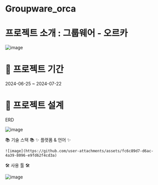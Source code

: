 # Groupware_orca

 # 프로젝트 소개 : 그룹웨어 - 오르카
![image](https://github.com/user-attachments/assets/f5b793cd-19e3-4f2c-99c8-80b08ee55d3b)


 #  📅 프로젝트 기간
2024-06-25 ~ 2024-07-22

 # 🧱 프로젝트 설계

ERD

![image](https://github.com/user-attachments/assets/007b64dd-93e7-452b-bf75-c440f76a6012)


📚 기술 스택 📚
✨ 플랫폼 & 언어 ✨

    ![image](https://github.com/user-attachments/assets/fc6c89d7-d6ac-4a39-8096-e9fd62f4cd3a)

   

🛠 사용 툴 🛠

 
 ![image](https://github.com/user-attachments/assets/a526693f-2e04-4375-b64e-ad8acad7a580)

